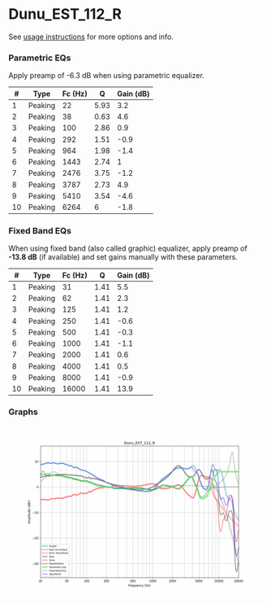 # Dunu_EST_112_R
See [usage instructions](https://github.com/jaakkopasanen/AutoEq#usage) for more options and info.

### Parametric EQs
Apply preamp of -6.3 dB when using parametric equalizer.

|   # | Type    |   Fc (Hz) |    Q |   Gain (dB) |
|-----|---------|-----------|------|-------------|
|   1 | Peaking |        22 | 5.93 |         3.2 |
|   2 | Peaking |        38 | 0.63 |         4.6 |
|   3 | Peaking |       100 | 2.86 |         0.9 |
|   4 | Peaking |       292 | 1.51 |        -0.9 |
|   5 | Peaking |       964 | 1.98 |        -1.4 |
|   6 | Peaking |      1443 | 2.74 |         1   |
|   7 | Peaking |      2476 | 3.75 |        -1.2 |
|   8 | Peaking |      3787 | 2.73 |         4.9 |
|   9 | Peaking |      5410 | 3.54 |        -4.6 |
|  10 | Peaking |      6264 | 6    |        -1.8 |

### Fixed Band EQs
When using fixed band (also called graphic) equalizer, apply preamp of **-13.8 dB** (if available) and set gains manually with these parameters.

|   # | Type    |   Fc (Hz) |    Q |   Gain (dB) |
|-----|---------|-----------|------|-------------|
|   1 | Peaking |        31 | 1.41 |         5.5 |
|   2 | Peaking |        62 | 1.41 |         2.3 |
|   3 | Peaking |       125 | 1.41 |         1.2 |
|   4 | Peaking |       250 | 1.41 |        -0.6 |
|   5 | Peaking |       500 | 1.41 |        -0.3 |
|   6 | Peaking |      1000 | 1.41 |        -1.1 |
|   7 | Peaking |      2000 | 1.41 |         0.6 |
|   8 | Peaking |      4000 | 1.41 |         0.5 |
|   9 | Peaking |      8000 | 1.41 |        -0.9 |
|  10 | Peaking |     16000 | 1.41 |        13.9 |

### Graphs
![](./Dunu_EST_112_R.png)
